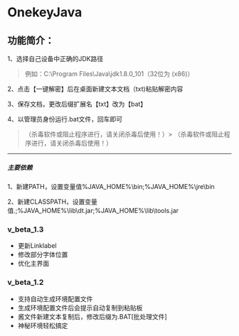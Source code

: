 # OnekeyJava

## 功能简介：

1、选择自己设备中正确的JDK路径
> 例如：C:\Program Files\Java\jdk1.8.0_101（32位为 (x86)）

2、点击【一键解密】后在桌面新建文本文档（txt)粘贴解密内容

3、保存文档，更改后缀扩展名【txt】改为【bat】

4、以管理员身份运行.bat文件，回车即可

> （杀毒软件或阻止程序进行，请关闭杀毒后使用！）> （杀毒软件或阻止程序进行，请关闭杀毒后使用！）

------------

##### 主要依赖
1、新建PATH，设置变量值%JAVA_HOME%\bin;%JAVA_HOME%\jre\bin

2、新建CLASSPATH，设置变量值.;%JAVA_HOME%\lib\dt.jar;%JAVA_HOME%\lib\tools.jar

### v_beta_1.3
- 更新Linklabel 
- 修改部分字体位置
- 优化主界面

### v_beta_1.2
- 支持自动生成环境配置文件
- 生成环境配置文件后会提示自动复制到粘贴板
-  酱文件新建文本复制后，修改后缀为.BAT[批处理文件]
- 神秘环境轻松搞定
